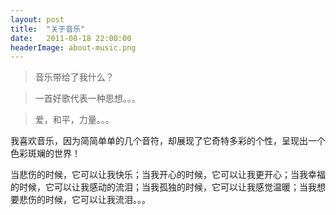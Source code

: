 ```yaml
---
layout: post
title:  "关于音乐"
date:   2011-08-18 22:00:00
headerImage: about-music.png
---
```


>音乐带给了我什么？

>一首好歌代表一种思想。。。

>爱，和平，力量。。。

我喜欢音乐，因为简简单单的几个音符，却展现了它奇特多彩的个性，呈现出一个色彩斑斓的世界！

当悲伤的时候，它可以让我快乐；当我开心的时候，它可以让我更开心；当我幸福的时候，它可以让我感动的流泪；当我孤独的时候，它可以让我感觉温暖；当我想要悲伤的时候，它可以让我流泪。。。